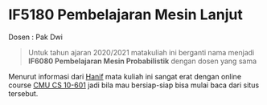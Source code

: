 # IF5180 Pembelajaran Mesin Lanjut
Dosen : Pak Dwi

> Untuk tahun ajaran 2020/2021 matakuliah ini berganti nama menjadi **IF6080 Pembelajaran Mesin Probabilistik** dengan dosen yang sama

Menurut informasi dari [Hanif](https://github.com/hanifanm) mata kuliah ini sangat erat dengan online course [CMU CS 10-601](http://www.cs.cmu.edu/~ninamf/courses/601sp15/lectures.shtml) jadi bila mau bersiap-siap bisa mulai baca dari situs tersebut.
